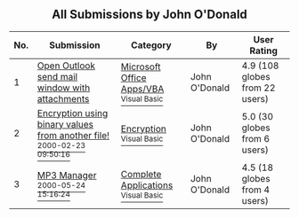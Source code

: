 ﻿<div align="center">

## All Submissions by John O'Donald

</div>

No.  | Submission | Category | By   | User Rating
---- | ---------- | -------- | ---- | -----------
1 | [Open  Outlook send mail window with attachments<br />](https://github.com/Planet-Source-Code/john-o-donald-open-outlook-send-mail-window-with-attachments__1-11853) | [Microsoft Office Apps/VBA<br /><sup>Visual Basic</sup>](../ByCategory/microsoft-office-apps-vba__1-42.md) | John O'Donald | 4.9 (108 globes from 22 users)
2 | [Encryption using binary values from another file\!<br /><sup>2000-02-23 09:50:16</sup>](https://github.com/Planet-Source-Code/john-o-donald-encryption-using-binary-values-from-another-file__1-5874) | [Encryption<br /><sup>Visual Basic</sup>](../ByCategory/encryption__1-48.md) | John O'Donald | 5.0 (30 globes from 6 users)
3 | [MP3 Manager<br /><sup>2000-05-24 15:16:24</sup>](https://github.com/Planet-Source-Code/john-o-donald-mp3-manager__1-8334) | [Complete Applications<br /><sup>Visual Basic</sup>](../ByCategory/complete-applications__1-27.md) | John O'Donald | 4.5 (18 globes from 4 users)
